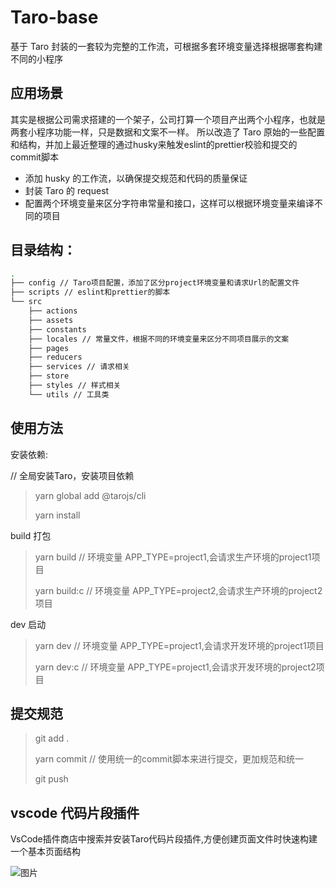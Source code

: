 # Taro-base

基于 Taro 封装的一套较为完整的工作流，可根据多套环境变量选择根据哪套构建不同的小程序

## 应用场景

其实是根据公司需求搭建的一个架子，公司打算一个项目产出两个小程序，也就是两套小程序功能一样，只是数据和文案不一样。
所以改造了 Taro 原始的一些配置和结构，并加上最近整理的通过husky来触发eslint的prettier校验和提交的commit脚本

- 添加 husky 的工作流，以确保提交规范和代码的质量保证
- 封装 Taro 的 request
- 配置两个环境变量来区分字符串常量和接口，这样可以根据环境变量来编译不同的项目

## 目录结构：

```bash
.
├── config // Taro项目配置，添加了区分project环境变量和请求Url的配置文件
├── scripts // eslint和prettier的脚本
└── src
    ├── actions
    ├── assets
    ├── constants
    ├── locales // 常量文件，根据不同的环境变量来区分不同项目展示的文案
    ├── pages
    ├── reducers
    ├── services // 请求相关
    ├── store
    ├── styles // 样式相关
    └── utils // 工具类
```

## 使用方法

安装依赖:

// 全局安装Taro，安装项目依赖
> yarn global add @tarojs/cli
>
> yarn install

build 打包

> yarn build // 环境变量 APP_TYPE=project1,会请求生产环境的project1项目
>
> yarn build:c // 环境变量 APP_TYPE=project2,会请求生产环境的project2项目

dev 启动

> yarn dev // 环境变量 APP_TYPE=project1,会请求开发环境的project1项目
>
> yarn dev:c // 环境变量 APP_TYPE=project1,会请求开发环境的project2项目

## 提交规范

> git add .
>
> yarn commit // 使用统一的commit脚本来进行提交，更加规范和统一
>
> git push

## vscode 代码片段插件

VsCode插件商店中搜索并安装Taro代码片段插件,方便创建页面文件时快速构建一个基本页面结构

![图片](https://cdn.nlark.com/yuque/0/2019/png/124471/1551775309592-0671de75-9bcb-4b13-9851-86c8cca83ac6.png)
